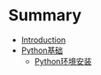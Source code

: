 # Summary

* [Introduction](README.md)
* [Python基础](pythonji-chu.md)
  * [Python环境安装](pythonji-chu/pythonhuan-jing-an-zhuang.md)

